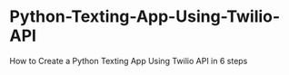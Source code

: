 # Python-Texting-App-Using-Twilio-API
 How to Create a Python Texting App Using Twilio API in 6 steps
